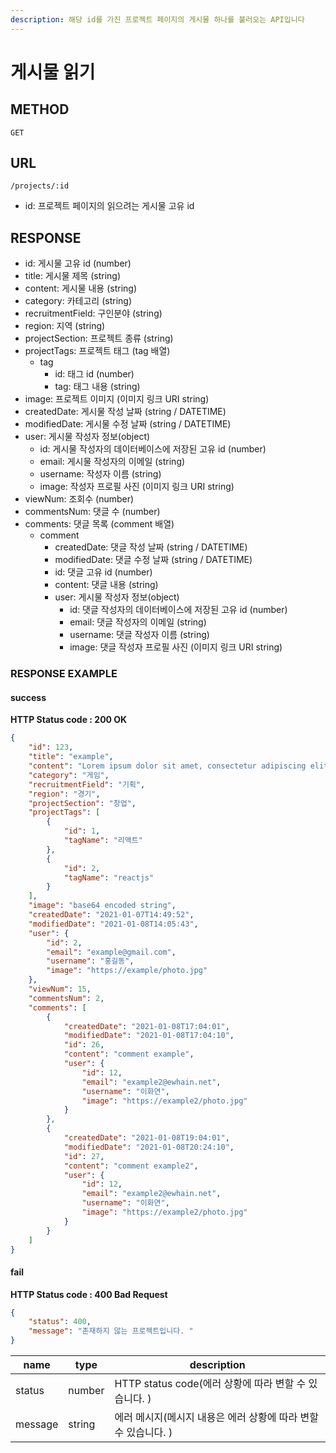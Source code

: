 ```yaml
---
description: 해당 id를 가진 프로젝트 페이지의 게시물 하나를 불러오는 API입니다
---
```


# 게시물 읽기

## METHOD

```text
GET
```

## URL

```text
/projects/:id
```

* id: 프로젝트 페이지의 읽으려는 게시물 고유 id

## RESPONSE

* id: 게시물 고유 id \(number\)
* title: 게시물 제목 \(string\)
* content: 게시물 내용 \(string\)
* category: 카테고리 \(string\) 
* recruitmentField: 구인분야 \(string\)
* region: 지역 \(string\)
* projectSection: 프로젝트 종류 \(string\)
* projectTags: 프로젝트 태그 \(tag 배열\)
  * tag
    * id: 태그 id \(number\)
    * tag: 태그 내용 \(string\)
* image: 프로젝트 이미지 \(이미지 링크 URI string\)
* createdDate: 게시물 작성 날짜 \(string / DATETIME\)
* modifiedDate: 게시물 수정 날짜 \(string / DATETIME\)
* user: 게시물 작성자 정보\(object\)
  * id: 게시물 작성자의 데이터베이스에 저장된 고유 id \(number\)
  * email: 게시물 작성자의 이메일 \(string\)
  * username: 작성자 이름 \(string\)
  * image: 작성자 프로필 사진 \(이미지 링크 URI string\)
* viewNum: 조회수 \(number\)
* commentsNum: 댓글 수 \(number\)
* comments: 댓글 목록 \(comment 배열\)
  * comment
    * createdDate: 댓글 작성 날짜 \(string / DATETIME\)
    * modifiedDate: 댓글 수정 날짜 \(string / DATETIME\)
    * id: 댓글 고유 id \(number\)
    * content: 댓글 내용 \(string\)
    * user: 게시물 작성자 정보\(object\)
      * id: 댓글 작성자의 데이터베이스에 저장된 고유 id \(number\) 
      * email: 댓글 작성자의 이메일 \(string\)
      * username: 댓글 작성자 이름 \(string\)
      * image: 댓글 작성자 프로필 사진 \(이미지 링크 URI string\)
      
### RESPONSE EXAMPLE

#### success

**HTTP Status code : 200 OK**

```json
{
    "id": 123,
    "title": "example",
    "content": "Lorem ipsum dolor sit amet, consectetur adipiscing elit. Curabitur sit.",
    "category": "게임",
    "recruitmentField": "기획",
    "region": "경기",
    "projectSection": "창업",
    "projectTags": [
        {
            "id": 1,
            "tagName": "리액트"
        },
        {
            "id": 2,
            "tagName": "reactjs"
        }
    ],
    "image": "base64 encoded string",
    "createdDate": "2021-01-07T14:49:52",
    "modifiedDate": "2021-01-08T14:05:43",
    "user": {
        "id": 2,
        "email": "example@gmail.com",
        "username": "홍길동",
        "image": "https://example/photo.jpg"
    },
    "viewNum": 15,
    "commentsNum": 2,
    "comments": [
        {
            "createdDate": "2021-01-08T17:04:01",
            "modifiedDate": "2021-01-08T17:04:10",
            "id": 26,
            "content": "comment example",
            "user": {
                "id": 12,
                "email": "example2@ewhain.net",
                "username": "­이화연",
                "image": "https://example2/photo.jpg"
            }
        },
        {
            "createdDate": "2021-01-08T19:04:01",
            "modifiedDate": "2021-01-08T20:24:10",
            "id": 27,
            "content": "comment example2",
            "user": {
                "id": 12,
                "email": "example2@ewhain.net",
                "username": "­이화연",
                "image": "https://example2/photo.jpg"
            }
        }
    ]
}
```

#### fail

**HTTP Status code : 400 Bad Request**

```json
{
    "status": 400,
    "message": "존재하지 않는 프로젝트입니다. "
}
```

|name|type|description|
|---|---|---|
|status|number|HTTP status code(에러 상황에 따라 변할 수 있습니다. )|
|message|string|에러 메시지(메시지 내용은 에러 상황에 따라 변할 수 있습니다. )|
